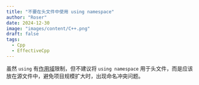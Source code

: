 ```yaml
---
title: "不要在头文件中使用 using namespace"
author: "Roser"
date: 2024-12-30
image: "images/content/C++.png"
draft: false
tags:
  - Cpp
  - EffectiveCpp
---
```

虽然 `using` 有[作用域](using%20作用域.md)限制，但不建议将 `using namespace` 用于头文件，而是应该放在源文件中，避免项目规模扩大时，出现命名冲突问题。 